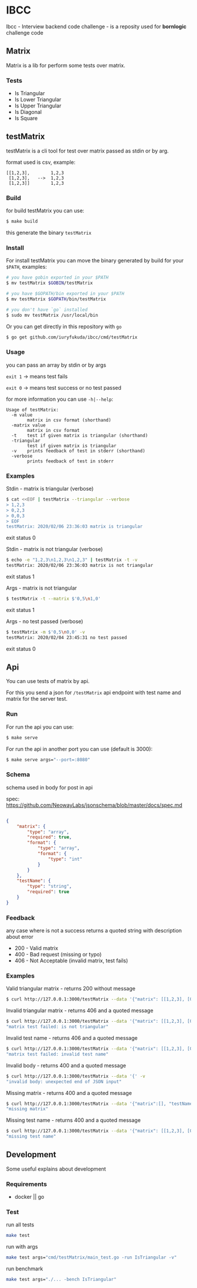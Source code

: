 # IBCC

Ibcc - Interview backend code challenge - is a reposity used for **bornlogic** challenge code

## Matrix

Matrix is a lib for perform some tests over matrix.

### Tests

- Is Triangular
- Is Lower Triangular
- Is Upper Triangular
- Is Diagonal
- Is Square

## testMatrix

testMatrix is a cli tool for test over matrix passed as stdin or by arg.

format used is csv, example:
```
[[1,2,3],        1,2,3
 [1,2,3],   -->  1,2,3
 [1,2,3]]        1,2,3
```

### Build

for build testMatrix you can use:
```sh
$ make build
```
this generate the binary `testMatrix`

### Install

For install testMatrix you can move the binary generated by build for your `$PATH`, examples:
```sh
# you have gobin exported in your $PATH
$ mv testMatrix $GOBIN/testMatrix

# you have $GOPATH/bin exported in your $PATH
$ mv testMatrix $GOPATH/bin/testMatrix

# you don't have `go` installed
$ sudo mv testMatrix /usr/local/bin
```

Or you can get directly in this repository with `go`

```sh
$ go get github.com/iuryfukuda/ibcc/cmd/testMatrix
```

### Usage

you can pass an array by stdin or by args

`exit 1` -> means test fails

`exit 0` -> means test success or no test passed

for more information you can use `-h|--help`:
```
Usage of testMatrix:
  -m value
        matrix in csv format (shorthand)
  -matrix value
        matrix in csv format
  -t    test if given matrix is triangular (shorthand)
  -triangular
        test if given matrix is triangular
  -v    prints feedback of test in stderr (shorthand)
  -verbose
        prints feedback of test in stderr
```

### Examples

Stdin - matrix is triangular (verbose)
```sh
$ cat <<EOF | testMatrix --triangular --verbose
> 1,2,3
> 0,2,3
> 0,0,3
> EOF
testMatrix: 2020/02/06 23:36:03 matrix is triangular
```
exit status 0

Stdin - matrix is not triangular (verbose)
```sh
$ echo -e "1,2,3\n1,2,3\n1,2,3" | testMatrix -t -v
testMatrix: 2020/02/06 23:36:03 matrix is not triangular
```
exit status 1

Args - matrix is not triangular
```bash
$ testMatrix -t --matrix $'0,5\n1,0'
```
exit status 1

Args - no test passed (verbose)
```bash
$ testMatrix -m $'0,5\n0,0' -v
testMatrix: 2020/02/04 23:45:31 no test passed
```
exit status 0


## Api

You can use tests of matrix by api.

For this you send a json for `/testMatrix` api endpoint with test name and matrix for the server test.

### Run

For run the api you can use:
```sh
$ make serve
```

For run the api in another port you can use (default is 3000):
```sh
$ make serve args="--port=:8080"
```

### Schema

schema used in body for post in api

spec: https://github.com/NeowayLabs/jsonschema/blob/master/docs/spec.md

```json

{
	"matrix": {
		"type": "array",
		"required": true,
		"format": {
			"type": "array",
			"format": {
				"type": "int"
			}
		}
	},
	"testName": {
		"type": "string",
		"required": true
	}
}
```

### Feedback

any case where is not a success returns a quoted string with description about error

- 200 - Valid matrix
- 400 - Bad request (missing or typo)
- 406 - Not Acceptable (invalid matrix, test fails)

### Examples

Valid triangular matrix - returns 200 without message
```sh
$ curl http://127.0.0.1:3000/testMatrix --data '{"matrix": [[1,2,3], [0,1,1], [0,0,1]], "testName": "triangular"}'
```

Invalid triangular matrix - returns 406 and a quoted message
```sh
$ curl http://127.0.0.1:3000/testMatrix --data '{"matrix": [[1,2,3], [0,1,1], [1,0,1]], "testName": "triangular"}' -v
"matrix test failed: is not triangular"
```

Invalid test name - returns 406 and a quoted message
```sh
$ curl http://127.0.0.1:3000/testMatrix --data '{"matrix": [[1,2,3], [0,1,1], [0,0,1]], "testName": "invalid"}'
"matrix test failed: invalid test name"
```

Invalid body - returns 400 and a quoted message
```sh
$ curl http://127.0.0.1:3000/testMatrix --data '{' -v
"invalid body: unexpected end of JSON input"
```

Missing matrix - returns 400 and a quoted message
```sh
$ curl http://127.0.0.1:3000/testMatrix --data '{"matrix":[], "testName": "triangular"}' -v
"missing matrix"
```

Missing test name - returns 400 and a quoted message
```sh
$ curl http://127.0.0.1:3000/testMatrix --data '{"matrix": [[1,2,3], [0,1,1], [1,0,1]], "testName": ""}' -v
"missing test name"
```

## Development

Some useful explains about development

### Requirements

- docker || go

### Test

run all tests
```sh
make test
```

run with args
```sh
make test args="cmd/testMatrix/main_test.go -run IsTriangular -v"
```

run benchmark
```sh
make test args="./... -bench IsTriangular"
```
